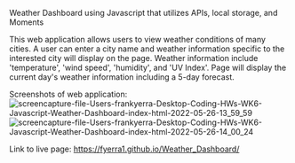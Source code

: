 Weather Dashboard using Javascript that utilizes APIs, local storage, and Moments

This web application allows users to view weather conditions of many cities. A user can enter a city name and weather information specific to the interested city will display on the page. Weather information include 'temperature', 'wind speed', 'humidity', and 'UV Index'. Page will display the current day's weather information including a 5-day forecast.

Screenshots of web application:
![screencapture-file-Users-frankyerra-Desktop-Coding-HWs-WK6-Javascript-Weather-Dashboard-index-html-2022-05-26-13_59_59](https://user-images.githubusercontent.com/101071513/170589108-cbf65072-97e5-4e97-9035-1d23c513953c.png)
![screencapture-file-Users-frankyerra-Desktop-Coding-HWs-WK6-Javascript-Weather-Dashboard-index-html-2022-05-26-14_00_24](https://user-images.githubusercontent.com/101071513/170589125-b1906122-8b7f-47ae-92e3-00030be97b19.png)

Link to live page:
https://fyerra1.github.io/Weather_Dashboard/

